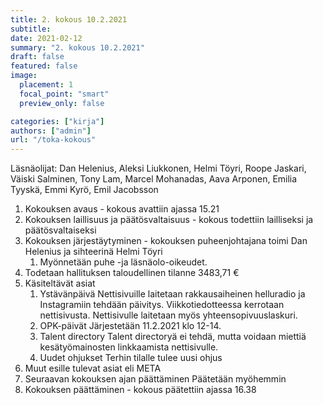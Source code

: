 ```yaml
---
title: 2. kokous 10.2.2021
subtitle: 
date: 2021-02-12
summary: "2. kokous 10.2.2021"
draft: false
featured: false
image:
  placement: 1
  focal_point: "smart"
  preview_only: false

categories: ["kirja"]
authors: ["admin"]
url: "/toka-kokous"
---
```

Läsnäolijat:
Dan Helenius, Aleksi Liukkonen, Helmi Töyri, Roope Jaskari, Väiski Salminen, Tony Lam, Marcel Mohanadas, Aava Arponen, Emilia Tyyskä, Emmi Kyrö, Emil Jacobsson  

1. Kokouksen avaus - kokous avattiin ajassa 15.21
2. Kokouksen laillisuus ja päätösvaltaisuus - kokous todettiin lailliseksi ja
päätösvaltaiseksi
3. Kokouksen järjestäytyminen - kokouksen puheenjohtajana toimi Dan Helenius  ja sihteerinä Helmi Töyri
	1. Myönnetään puhe -ja läsnäolo-oikeudet.
4. Todetaan hallituksen taloudellinen tilanne 3483,71 €
5. Käsiteltävät asiat
	1. Ystävänpäivä 
		Nettisivuille laitetaan rakkausaiheinen helluradio ja Instagramiin tehdään päivitys. Viikkotiedotteessa kerrotaan nettisivusta. Nettisivulle laitetaan myös yhteensopivuuslaskuri.
	3. OPK-päivät
		Järjestetään 11.2.2021 klo 12-14.
	4. Talent directory
		Talent directoryä ei tehdä, mutta voidaan miettiä kesätyömainosten linkkaamista nettisivulle.
	5. Uudet ohjukset
		Terhin tilalle tulee uusi ohjus
6. Muut esille tulevat asiat eli META
7. Seuraavan kokouksen ajan päättäminen Päätetään myöhemmin 
8. Kokouksen päättäminen - kokous päätettiin ajassa 16.38